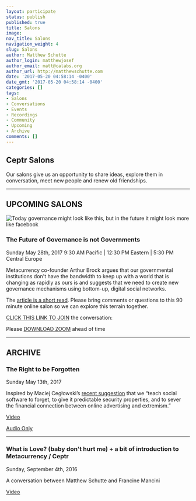 ```yaml
---
layout: participate
status: publish
published: true
title: Salons
image:
nav_title: Salons
navigation_weight: 4
slug: Salons
author: Matthew Schutte
author_login: matthewjosef
author_email: matt@calabs.org
author_url: http://matthewschutte.com
date: '2017-05-20 04:58:14 -0400'
date_gmt: '2017-05-20 04:58:14 -0400'
categories: []
tags:
- Salons
- Conversations
- Events
- Recordings
- Community
- Upcoming
- Archive
comments: []
---
```


<div class="col-md-8" markdown="1">

## Ceptr Salons


<!-- toc orderedList:0 depthFrom:3 depthTo:6 -->

Our salons give us an opportunity to share ideas, explore them in conversation, meet new people and renew old friendships.  

----

## UPCOMING SALONS

![Today governance might look like this, but in the future it might look more like facebook](ceptr-org/images/government.jpeg")
### The Future of Governance is not Governments
Sunday May 28th, 2017 
9:30 AM Pacific   |   12:30 PM Eastern   |   5:30 PM Central Europe

Metacurrency co-founder Arthur Brock argues that our governmental institutions don't have the bandwidth to keep up with a world that is changing as rapidly as ours is and suggests that we need to create new governance mechanisms using bottom-up, digital social networks.  

The [article is a short read](https://medium.com/metacurrency-project/the-future-of-governance-is-not-governments-9c894e17b1cd). Please bring comments or questions to this 90 minute online salon so we can explore this terrain together.


[CLICK THIS LINK TO JOIN](https://zoom.us/j/2184944435) the conversation:


Please [DOWNLOAD ZOOM](https://zoom.us/download) ahead of time


----

## ARCHIVE
### The Right to be Forgotten
Sunday May 13th, 2017

Inspired by Maciej Cegłowski’s [recent suggestion](http://idlewords.com/talks/build_a_better_monster.htm) that we “teach social software to forget, to give it predictable security properties, and to sever the financial connection between online advertising and extremism.”

[Video](https://www.youtube.com/watch?v=VMVePTGb_u4&t=26s)

[Audio Only](https://soundcloud.com/metacurrency/ceptr-salon-may-14-2017-make-social-software-forget)

----

### What is Love? (baby don't hurt me) + a bit of introduction to Metacurrency / Ceptr
Sunday, September 4th, 2016

A conversation between Matthew Schutte and Francine Mancini

[Video](https://www.youtube.com/watch?v=BMzHM3VvY6I)
